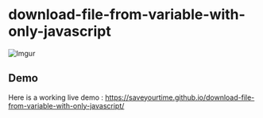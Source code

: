 # download-file-from-variable-with-only-javascript

![Imgur](https://i.imgur.com/XlgPKPG.png)

## Demo

Here is a working live demo : https://saveyourtime.github.io/download-file-from-variable-with-only-javascript/
